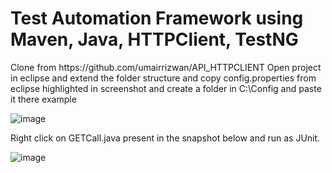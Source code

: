 <h1>Test Automation Framework using  Maven, Java, HTTPClient, TestNG</h1>
Clone from https://github.com/umairrizwan/API_HTTPCLIENT Open project in eclipse and extend the folder structure and copy config.properties
from eclipse highlighted in screenshot and create a folder in C:\Config and paste it there example

![image](https://user-images.githubusercontent.com/63503754/162641758-b1da3330-7009-4307-9477-9430a3c6f95a.png)

Right click on GETCall.java present in the snapshot below and run as JUnit.

![image](https://user-images.githubusercontent.com/63503754/118987442-2b622b00-b978-11eb-89df-cafc1526ee5c.png)
